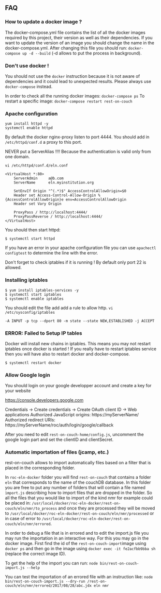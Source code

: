 
## FAQ

### How to update a docker image ?

The docker-compose.yml file contains the list of all the docker images required by this project,
their version as well as their dependencies.
If you want to update the version of an image you should change the name in the docker-compose.yml. After changing
this file you should run: `docker-compose up -d --build` (-d allows to put the process in background).

### Don't use docker !

You should not use the `docker` instruction because it is not aware of dependencies and it could lead to unexpected results.
Please always use `docker-compose` instead.

In order to check all the running docker images: `docker-compose ps`
To restart a specific image: `docker-compose restart rest-on-couch`

### Apache configuration

```
yum install httpd -y
systemctl enable httpd
```

By default the docker nginx-proxy listen to port 4444. You should add in `/etc/httpd/conf.d` a proxy to this port.

NEVER put a ServerAlias !!!! Because the authentication is valid only from one domain.

`vi /etc/httpd/conf.d/eln.conf`

```
<VirtualHost *:80>
    ServerAdmin     a@b.com
    ServerName      eln.myinstitution.org

    SetEnvIf Origin "^(.*)$" AccessControlAllowOrigin=$0
    Header set Access-Control-Allow-Origin %{AccessControlAllowOrigin}e env=AccessControlAllowOrigin
    Header set Vary Origin

	ProxyPass / http://localhost:4444/
	ProxyPassReverse / http://localhost:4444/
</VirtualHost>

```

You should then start httpd:
```
$ systemctl start httpd
```

If you have an error in your apache configuration file you can use `apachectl configtest` to determine the line with
the error.

Don't forget to check iptables if it is running ! By default only port 22 is allowed.

### Installing iptables

```
$ yum install iptables-services -y
$ systemctl start iptables
$ systemctl enable iptables
```

You should edit the file add add a rule to allow http.
`vi /etc/sysconfig/iptables`

`-A INPUT -p tcp --dport 80 -m state --state NEW,ESTABLISHED -j ACCEPT`

### ERROR: Failed to Setup IP tables

Docker will install new chains in iptables. This means you may not restart iptables once docker is started !
If you really have to restart iptables service then you will have also to restart docker and docker-compose.

```
$ systemctl restart docker
```

### Allow Google login

You should login on your google developper account and create a key for your website


https://console.developers.google.com

Credentials -> Create credentials -> Create OAuth client ID -> Web applications
Authorized JavaScript origins: https://myServerName/
Authorized redirect URIs: https://myServerName/roc/auth/login/google/callback

After you need to edit `rest-on-couch-home/config.js`, uncomment the google login part and
set the clientID and clientSecret.

### Automatic importation of files (jcamp, etc.)

rest-on-couch allows to import automatically files based on a filter that is placed
in the corresponding folder.

In `roc-eln-docker` folder you will find `rest-on-couch` that contains a folder `eln`
that corresponds to the name of the couchDB database. In this folder you are
free to put any number of folders that will contain a file named `ìmport.js` describing
how to import files that are dropped in the folder.
So all the files that you would like to import of the kind nmr
for example could be placed in:
`/usr/local/docker/roc-eln-docker/rest-on-couch/eln/nmr/to_process` and once they are
processed they will be moved to 
`/usr/local/docker/roc-eln-docker/rest-on-couch/eln/nmr/processed` or in case of error to 
`/usr/local/docker/roc-eln-docker/rest-on-couch/eln/nmr/errored`.

In order to debug a file that is in errored and to edit the import.js file you may run the 
importation in an interactive way.
For this you may go in the docker image. First find the id of the `rest-on-couch-import`image
using `docker ps` and then go in the image using `docker exec -it fe2acfbb9bba sh` (replace
the correct image ID).

To get the help of the import you can run:
`node bin/rest-on-couch-import.js --help`

You can test the importation of an errored file with an instruction like: 
`node bin/rest-on-couch-import.js --dry-run /rest-on-couch/eln/nmr/errored/2017/08/28/abc.jdx eln nmr`



